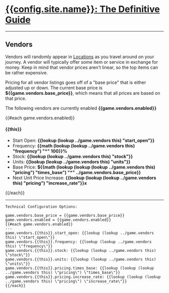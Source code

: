 # [{{config.site.name}}: The Definitive Guide](/manual)

---

## Vendors
Vendors will randomly appear in [Locations](/manual/locations) as you travel around on your journey.  A vendor will typically offer some item or service in exchange for money.  Keep in mind that vendor prices aren't linear, so the top items can be rather expensive.

Pricing for all vendor listings goes off of a "base price" that is either adjusted up or down.  The current base price is __${{game.vendors.base_price}}__, which means that all prices are based on that price.  

The following vendors are currently enabled __{{game.vendors.enabled}}__

{{#each game.vendors.enabled}}

#### {{this}}
* Start Open: __{{lookup (lookup ../game.vendors this) \"start_open\"}}__
* Frequency: __{{math (lookup (lookup ../game.vendors this) \"frequency\") \"*\" 100}}%__
* Stock: __{{lookup (lookup ../game.vendors this) \"stock\"}}__
* Units: __{{lookup (lookup ../game.vendors this) \"units\"}}__
* Base Price: __${{math (lookup (lookup (lookup ../game.vendors this) \"pricing\") \"times_base\") \"*\" ../game.vendors.base_price}}__
* Next Unit Price Increase: __{{lookup (lookup (lookup ../game.vendors this) \"pricing\") \"increase_rate\"}}x__

{{/each}}

---

```
Technical Configuration Options:

game.vendors.base_price = {{game.vendors.base_price}}
game.vendors.enabled = {{game.vendors.enabled}}
{{#each game.vendors.enabled}}
---
game.vendors.{{this}}.start_open: {{lookup (lookup ../game.vendors this) \"start_open\"}}
game.vendors.{{this}}.frequency: {{lookup (lookup ../game.vendors this) \"frequency\"}}
game.vendors.{{this}}.stock: {{lookup (lookup ../game.vendors this) \"stock\"}}
game.vendors.{{this}}.units: {{lookup (lookup ../game.vendors this) \"units\"}}
game.vendors.{{this}}.pricing.times_base: {{lookup (lookup (lookup ../game.vendors this) \"pricing\") \"times_base\"}}
game.vendors.{{this}}.pricing.increase_rate: {{lookup (lookup (lookup ../game.vendors this) \"pricing\") \"increase_rate\"}}
{{/each}}
```
